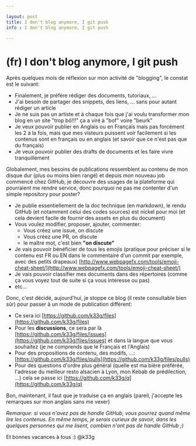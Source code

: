 ```yaml
---

layout: post
title: I don't blog anymore, I git push
info : I don't blog anymore, I git push

---
```


# (fr) I don't blog anymore, I git push

Après quelques mois de réflexion sur mon activité de "blogging", le constat est le suivant:

- Finalement, je préfère rédiger des documents, tutoriaux, ... 
- J'ai besoin de partager des snippets, des liens, ... sans pour autant rédiger un article
- Je ne suis pas un artiste et à chaque fois que j'ai voulu transformer mon blog en un site "trop bô!!!" ça a viré à "bof" voire "beurk"
- Je veux pouvoir publier en Anglais ou en Français mais pas forcément les 2 à la fois, mais que mes visteurs puissent voir facilement si les contenus sont en français ou en anglais (et savoir que ce n'est pas que du français)
- Je veux pouvoir publier des drafts de documents et les faire vivre tranquillement

Globalement, mes besoins de publications ressemblent au contenu de mon disque dur (plus ou moins bien rangé) et depuis mon nouveau job commencé chez GitHub, je découvre des usages de la plateforme qui pourraient me rendre service, donc pourquoi ne pas me contenter d'un simple repository pour poster?

- Je publie essentiellement de la doc technique (en markdown), le rendu GitHub (et notamment celui des codes sources) est nickel pour moi (et cela devient facile de fournir des assets en plus du document)
- Vous voulez modifier, proposer, ajouter, commenter: 
  - Vous créez une issue, on discute
  - Vous créez une PR, on discute
  - le maître mot, c'est bien **"on discute"**
- Je vais pouvoir bénéficier de tous les emojis (pratique pour préciser si le contenu est FR ou EN dans le commentaire d'un commit par exemple, avec des petits drapeaux) [http://www.webpagefx.com/tools/emoji-cheat-sheet/](http://www.webpagefx.com/tools/emoji-cheat-sheet/)
- Je vais pouvoir classifier mes documents dans des répertoires (comme ça vous voyez tout de suite si ça vous intéresse ou pas)
- etc...

Donc, c'est décidé, aujourd'hui, je stoppe ce blog (il reste consultable bien sûr) pour passer à un mode de publication différent:

- Ce sera ici [https://github.com/k33g/files](https://github.com/k33g/files)
- Pour les **discussions**, ce sera par là [https://github.com/k33g/files/issues](https://github.com/k33g/files/issues) et dans la langue que vous souhaitez (je ne comprends que le Français et l'Anglais)
- Pour des propositions de contenu, des modifs, ...: [https://github.com/k33g/files/pulls](https://github.com/k33g/files/pulls)
- Pour des questions d'ordre plus général (quelle est ma bière préférée, l'adresse du meilleur resto alsacien à Lyon, mon Kebab de prédilection, ...) cela se passe ici [https://github.com/k33g/q](https://github.com/k33g/q)

Bon, maintenant, il faut que je traduise ça en anglais (pareil, j'accepte les remarques sur mon anglais sans me vexer)

*Remarque: si vous n'avez pas de handle GitHub, vous pourrez quand même lire les contenus. En même temps, je serais curieux de savoir, dans les quelques personnes qui me lisent, combien n'ont pas de handle GitHub ;)*

Et bonnes vacances à tous :) @k33g



